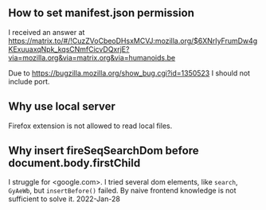 How to set manifest.json permission
--------------------------------------------
I received an answer at <https://matrix.to/#/!CuzZVoCbeoDHsxMCVJ:mozilla.org/$6XNrIyFrumDw4gKExuuaxqNpk_kqsCNmfCicvDQxrjE?via=mozilla.org&via=matrix.org&via=humanoids.be>

Due to <https://bugzilla.mozilla.org/show_bug.cgi?id=1350523> I should not include port.


Why use local server
---------------------
Firefox extension is not allowed to read local files.


Why insert fireSeqSearchDom before document.body.firstChild
---------------------
I struggle for <google.com>. I tried several dom elements, like `search`, `GyAeWb`, but `insertBefore()` failed.
By naive frontend knowledge is not sufficient to solve it.   2022-Jan-28